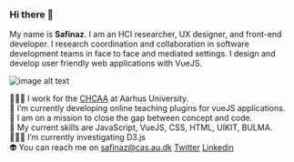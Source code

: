 ### Hi there 👋

My name is **Safinaz**. I am an HCI researcher, UX designer, and front-end developer. I research coordination and collaboration in software development teams in face to face and mediated settings. I design and develop user friendly web applications with VueJS. 


![image alt text](...alone.png)

👩🏻‍💻  I work for the [CHCAA](https://chcaa.io) at Aarhus University.   
👾 I’m currently developing online teaching plugins for vueJS applications.  
👯 I am on a mission to close the gap between concept and code.   
🤖 My current skills are JavaScript, VueJS, CSS, HTML, UIKIT, BULMA.  
🕵🏻‍♀ I’m currently investigating D3.js  
👽 You can reach me on safinaz@cas.au.dk    [Twitter](https://twitter.com/sbuyukguzel) [Linkedin](https://www.linkedin.com/in/safinaz-buyukguzel-680a10165/)


